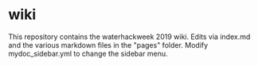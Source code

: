 # wiki

This repository contains the waterhackweek 2019 wiki. Edits via index.md and the various markdown files in the "pages" folder. Modify mydoc_sidebar.yml to change the sidebar menu.